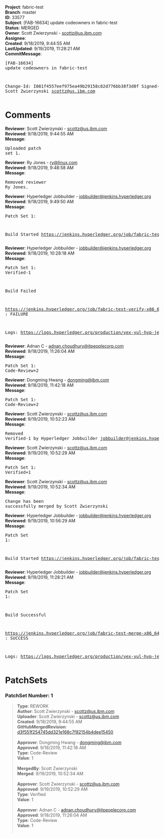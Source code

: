 <strong>Project</strong>: fabric-test<br><strong>Branch</strong>: master<br><strong>ID</strong>: 33577<br><strong>Subject</strong>: [FAB-16634] update codeowners in fabric-test<br><strong>Status</strong>: MERGED<br><strong>Owner</strong>: Scott Zwierzynski - scottz@us.ibm.com<br><strong>Assignee</strong>:<br><strong>Created</strong>: 9/18/2019, 9:44:55 AM<br><strong>LastUpdated</strong>: 9/19/2019, 11:28:21 AM<br><strong>CommitMessage</strong>:<br><pre>[FAB-16634] update codeowners in fabric-test

Change-Id: I081f4557eef975ea49b29158c82d776bb38f3d0f
Signed-off-by: Scott Zwierzynski <scottz@us.ibm.com>
</pre><h1>Comments</h1><strong>Reviewer</strong>: Scott Zwierzynski - scottz@us.ibm.com<br><strong>Reviewed</strong>: 9/18/2019, 9:44:55 AM<br><strong>Message</strong>: <pre>Uploaded patch set 1.</pre><strong>Reviewer</strong>: Ry Jones - ry@linux.com<br><strong>Reviewed</strong>: 9/18/2019, 9:48:58 AM<br><strong>Message</strong>: <pre>Removed reviewer Ry Jones.</pre><strong>Reviewer</strong>: Hyperledger Jobbuilder - jobbuilder@jenkins.hyperledger.org<br><strong>Reviewed</strong>: 9/18/2019, 9:49:50 AM<br><strong>Message</strong>: <pre>Patch Set 1:

Build Started https://jenkins.hyperledger.org/job/fabric-test-verify-x86_64/3617/</pre><strong>Reviewer</strong>: Hyperledger Jobbuilder - jobbuilder@jenkins.hyperledger.org<br><strong>Reviewed</strong>: 9/18/2019, 10:28:18 AM<br><strong>Message</strong>: <pre>Patch Set 1: Verified-1

Build Failed 

https://jenkins.hyperledger.org/job/fabric-test-verify-x86_64/3617/ : FAILURE

Logs: https://logs.hyperledger.org/production/vex-yul-hyp-jenkins-3/fabric-test-verify-x86_64/3617</pre><strong>Reviewer</strong>: Adnan C - adnan.choudhury@itpeoplecorp.com<br><strong>Reviewed</strong>: 9/18/2019, 11:26:04 AM<br><strong>Message</strong>: <pre>Patch Set 1: Code-Review+2</pre><strong>Reviewer</strong>: Dongming Hwang - dongming@ibm.com<br><strong>Reviewed</strong>: 9/18/2019, 11:42:18 AM<br><strong>Message</strong>: <pre>Patch Set 1: Code-Review+2</pre><strong>Reviewer</strong>: Scott Zwierzynski - scottz@us.ibm.com<br><strong>Reviewed</strong>: 9/19/2019, 10:52:23 AM<br><strong>Message</strong>: <pre>Removed Verified-1 by Hyperledger Jobbuilder <jobbuilder@jenkins.hyperledger.org>
</pre><strong>Reviewer</strong>: Scott Zwierzynski - scottz@us.ibm.com<br><strong>Reviewed</strong>: 9/19/2019, 10:52:29 AM<br><strong>Message</strong>: <pre>Patch Set 1: Verified+1</pre><strong>Reviewer</strong>: Scott Zwierzynski - scottz@us.ibm.com<br><strong>Reviewed</strong>: 9/19/2019, 10:52:34 AM<br><strong>Message</strong>: <pre>Change has been successfully merged by Scott Zwierzynski</pre><strong>Reviewer</strong>: Hyperledger Jobbuilder - jobbuilder@jenkins.hyperledger.org<br><strong>Reviewed</strong>: 9/19/2019, 10:56:29 AM<br><strong>Message</strong>: <pre>Patch Set 1:

Build Started https://jenkins.hyperledger.org/job/fabric-test-merge-x86_64/788/</pre><strong>Reviewer</strong>: Hyperledger Jobbuilder - jobbuilder@jenkins.hyperledger.org<br><strong>Reviewed</strong>: 9/19/2019, 11:28:21 AM<br><strong>Message</strong>: <pre>Patch Set 1:

Build Successful 

https://jenkins.hyperledger.org/job/fabric-test-merge-x86_64/788/ : SUCCESS

Logs: https://logs.hyperledger.org/production/vex-yul-hyp-jenkins-3/fabric-test-merge-x86_64/788</pre><h1>PatchSets</h1><h3>PatchSet Number: 1</h3><blockquote><strong>Type</strong>: REWORK<br><strong>Author</strong>: Scott Zwierzynski - scottz@us.ibm.com<br><strong>Uploader</strong>: Scott Zwierzynski - scottz@us.ibm.com<br><strong>Created</strong>: 9/18/2019, 9:44:55 AM<br><strong>GitHubMergedRevision</strong>: [d3f551f254745dd321e168c7f82154b4dee15450](https://github.com/hyperledger/fabric-test/commit/d3f551f254745dd321e168c7f82154b4dee15450)<br><br><strong>Approver</strong>: Dongming Hwang - dongming@ibm.com<br><strong>Approved</strong>: 9/18/2019, 11:42:18 AM<br><strong>Type</strong>: Code-Review<br><strong>Value</strong>: 1<br><br><strong>MergedBy</strong>: Scott Zwierzynski<br><strong>Merged</strong>: 9/19/2019, 10:52:34 AM<br><br><strong>Approver</strong>: Scott Zwierzynski - scottz@us.ibm.com<br><strong>Approved</strong>: 9/19/2019, 10:52:29 AM<br><strong>Type</strong>: Verified<br><strong>Value</strong>: 1<br><br><strong>Approver</strong>: Adnan C - adnan.choudhury@itpeoplecorp.com<br><strong>Approved</strong>: 9/18/2019, 11:26:04 AM<br><strong>Type</strong>: Code-Review<br><strong>Value</strong>: 1<br><br></blockquote>